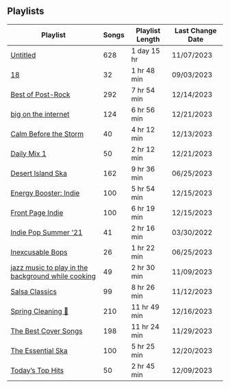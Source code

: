 ## Playlists
|Playlist | Songs | Playlist Length| Last Change Date|
|---|---|---|---|
|[Untitled](/Playlists/Pretty/3MCgdDL3VM4sNHqSVJMDXO.md) | 628 | 1 day 15 hr | 11/07/2023 | 
|[18](/Playlists/Pretty/7DrLIIvXwjSRTAaQjmZtDC.md) | 32 | 1 hr 48 min | 09/03/2023 | 
|[Best of Post-Rock](/Playlists/Pretty/4ebKOuGNfJ5g8RdtbEBHxe.md) | 292 | 7 hr 54 min | 12/14/2023 | 
|[big on the internet](/Playlists/Pretty/37i9dQZF1DX5Vy6DFOcx00.md) | 124 | 6 hr 56 min | 12/21/2023 | 
|[Calm Before the Storm](/Playlists/Pretty/37i9dQZF1DWWTdxbiocWOL.md) | 40 | 4 hr 12 min | 12/13/2023 | 
|[Daily Mix 1](/Playlists/Pretty/37i9dQZF1E39Gzb56luQni.md) | 50 | 2 hr 12 min | 12/21/2023 | 
|[Desert Island Ska](/Playlists/Pretty/7AodoCcN7r6zCDut0GnG8g.md) | 162 | 9 hr 36 min | 06/25/2023 | 
|[Energy Booster: Indie](/Playlists/Pretty/37i9dQZF1DX8hY56Fq3fM0.md) | 100 | 5 hr 54 min | 12/15/2023 | 
|[Front Page Indie](/Playlists/Pretty/37i9dQZF1DX2Nc3B70tvx0.md) | 100 | 6 hr 19 min | 12/15/2023 | 
|[Indie Pop Summer '21](/Playlists/Pretty/4BcXTPzIirZmyzp2jj1k5n.md) | 41 | 2 hr 16 min | 03/30/2022 | 
|[Inexcusable Bops](/Playlists/Pretty/1EsozxnoOIr5u6iMfmobfh.md) | 26 | 1 hr 22 min | 06/25/2023 | 
|[jazz music to play in the background while cooking](/Playlists/Pretty/5TrM2C1a4McxIlFMgxgEHi.md) | 49 | 2 hr 30 min | 11/09/2023 | 
|[Salsa Classics](/Playlists/Pretty/37i9dQZF1DX7SeoIaFyTmA.md) | 99 | 8 hr 26 min | 11/12/2023 | 
|[Spring Cleaning 🧽 ](/Playlists/Pretty/3R4JUoD8HBVxgAXGRHp6Q9.md) | 210 | 11 hr 49 min | 12/16/2023 | 
|[The Best Cover Songs](/Playlists/Pretty/7qYDPkTgFw2Z9goeMSgrVC.md) | 198 | 11 hr 24 min | 11/29/2023 | 
|[The Essential Ska](/Playlists/Pretty/37i9dQZF1DX7WJ4yDmRK8R.md) | 100 | 5 hr 25 min | 12/20/2023 | 
|[Today’s Top Hits](/Playlists/Pretty/37i9dQZF1DXcBWIGoYBM5M.md) | 50 | 2 hr 45 min | 12/09/2023 | 
